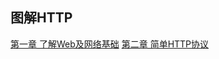 ## 图解HTTP
[第一章 了解Web及网络基础](https://github.com/Cynaith/Java-Daily-Interview/blob/master/%E5%9B%BE%E8%A7%A3HTTP/1.%E4%BA%86%E8%A7%A3Web%E5%8F%8A%E7%BD%91%E7%BB%9C%E5%9F%BA%E7%A1%80.md)
[第二章 简单HTTP协议](https://github.com/Cynaith/Java-Daily-Interview/blob/master/%E5%9B%BE%E8%A7%A3HTTP/2.%E7%AE%80%E5%8D%95%E7%9A%84HTTP%E5%8D%8F%E8%AE%AE.md)